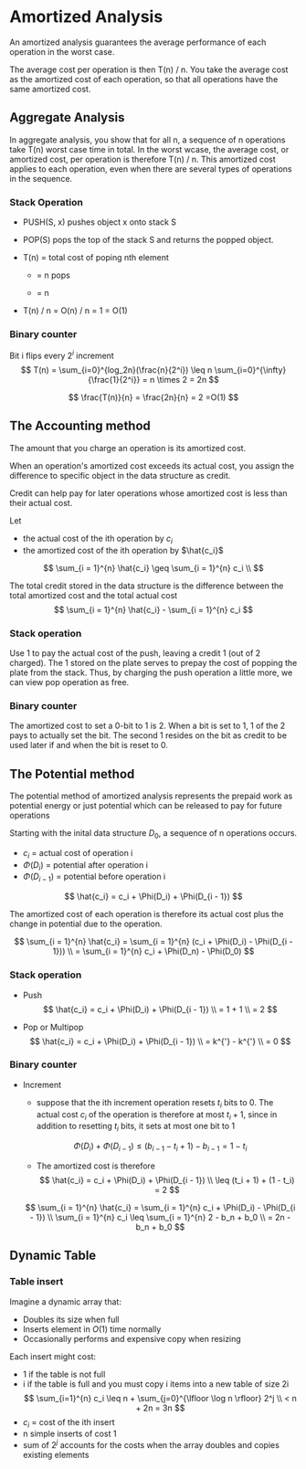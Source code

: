 # Amortized Analysis

An amortized analysis guarantees the average performance of each operation in the worst case.

The average cost per operation is then T(n) / n. You take the average cost as the amortized cost of each operation, so that all operations have the same amortized cost.

## Aggregate Analysis

In aggregate analysis, you show that for all n, a sequence of n operations take T(n) worst case time in total. In the worst wcase, the average cost, or amortized cost, per operation is therefore T(n) / n. This amortized cost applies to each operation, even when there are several types of operations in the sequence.

### Stack Operation
- PUSH(S, x) pushes object x onto stack S
- POP(S) pops the top of the stack S and returns the popped object.

- T(n) = total cost of poping nth element

    - = n pops

    - = n

- T(n) / n = O(n) / n = 1 = O(1)

### Binary counter

Bit i flips every $2^i$ increment
$$
T(n) = \sum_{i=0}^{log_2n}(\frac{n}{2^i}) \leq n \sum_{i=0}^{\infty}{\frac{1}{2^i}} = n \times 2 = 2n
$$

$$
\frac{T(n)}{n} = \frac{2n}{n} = 2 =O(1)
$$
## The Accounting method

The amount that you charge an operation is its amortized cost. 

When an operation's amortized cost exceeds its actual cost, you assign the difference to specific object in the data structure as credit.

Credit can help pay for later operations whose amortized cost is less than their actual cost. 

Let
- the actual cost of the ith operation by $c_i$ 
- the amortized cost of the ith operation by $\hat{c_i}$

$$
\sum_{i = 1}^{n} \hat{c_i} \geq \sum_{i = 1}^{n} c_i \\
$$

The total credit stored in the data structure is the difference between the total amortized cost and the total actual cost
$$
\sum_{i = 1}^{n} \hat{c_i} - \sum_{i = 1}^{n} c_i
$$

### Stack operation

Use 1 to pay the actual cost of the push, leaving a credit 1 (out of 2 charged).
The 1 stored on the plate serves to prepay the cost of popping the plate from the stack.
Thus, by charging the push operation a little more, we can view pop operation as free.

### Binary counter

The amortized cost to set a 0-bit to 1 is 2. When a bit is set to 1, 1 of the 2 pays to actually set the bit. The second 1 resides on the bit as credit to be used later if and when the bit is reset to 0.

## The Potential method

The potential method of amortized analysis represents the prepaid work as potential energy or just potential which can be released to pay for future operations

Starting with the inital data structure $D_0$, a sequence of n operations occurs. 

- $c_i$ = actual cost of operation i
- $\Phi(D_i)$ = potential after operation i
- $\Phi(D_{i - 1})$ = potential before operation i

$$
\hat{c_i} = c_i + \Phi(D_i) + \Phi(D_{i - 1})
$$

The amortized cost of each operation is therefore its actual cost plus the change in potential due to the operation.

$$
\sum_{i = 1}^{n} \hat{c_i} = \sum_{i = 1}^{n} (c_i + \Phi(D_i) - \Phi(D_{i - 1})) \\
= \sum_{i = 1}^{n} c_i + \Phi(D_n) - \Phi(D_0)
$$

### Stack operation
- Push
$$
\hat{c_i} = c_i + \Phi(D_i) + \Phi(D_{i - 1}) \\
= 1 + 1 \\
= 2
$$

- Pop or Multipop
$$
\hat{c_i} = c_i + \Phi(D_i) + \Phi(D_{i - 1}) \\
= k^{'} - k^{'} \\
= 0
$$

### Binary counter
- Increment
    - suppose that the ith increment operation resets $t_i$ bits to 0. The actual cost $c_i$ of the operation is therefore at most $t_i + 1$, since in addition to resetting $t_i$ bits, it sets at most one bit to 1

    $$
    \Phi(D_i) + \Phi(D_{i - 1}) \leq (b_{i - 1} - t_i + 1) - b_{i - 1} = 1 - t_i
    $$
    - The amortized cost is therefore
    $$
    \hat{c_i} = c_i + \Phi(D_i) + \Phi(D_{i - 1}) \\
    \leq (t_i + 1) + (1 - t_i) = 2
    $$

    $$
    \sum_{i = 1}^{n} \hat{c_i} = \sum_{i = 1}^{n} c_i + \Phi(D_i) - \Phi(D_{i - 1}) \\
    \sum_{i = 1}^{n} c_i \leq \sum_{i = 1}^{n} 2 - b_n + b_0 \\
    = 2n - b_n + b_0
    $$

## Dynamic Table

### Table insert

Imagine a dynamic array that:
- Doubles its size when full
- Inserts element in $O(1)$ time normally
- Occasionally performs and expensive copy when resizing

Each insert might cost:
- 1 if the table is not full
- i if the table is full and you must copy i items into a new table of size 2i
$$
\sum_{i=1}^{n} c_i \leq n + \sum_{j=0}^{\lfloor \log n \rfloor} 2^j \\
< n + 2n = 3n
$$
- $c_i$ = cost of the ith insert
- n simple inserts of cost 1
- sum of $2^j$ accounts for the costs when the array doubles and copies existing elements